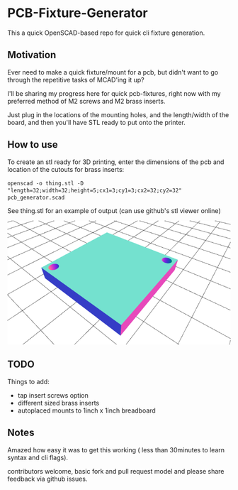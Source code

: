 # PCB-Fixture-Generator

This a quick OpenSCAD-based repo for quick cli fixture generation.

## Motivation

Ever need to make a quick fixture/mount for a pcb, but didn't want to go through the repetitive tasks of MCAD'ing it up?

I'll be sharing my progress here for quick pcb-fixtures, right now with my preferred method of M2 screws and M2 brass inserts.

Just plug in the locations of the mounting holes, and the length/width of the board, and then you'll have STL ready to put onto the printer.

## How to use

To create an stl ready for 3D printing, enter the dimensions of the pcb and location of the cutouts for brass inserts:

```
openscad -o thing.stl -D "length=32;width=32;height=5;cx1=3;cy1=3;cx2=32;cy2=32" pcb_generator.scad 
```

See thing.stl for an example of output (can use github's stl viewer online)

![Alt text](./thing.png?raw=true "Title")

## TODO

Things to add:

- tap insert screws option
- different sized brass inserts
- autoplaced mounts to 1inch x 1inch breadboard

## Notes

Amazed how easy it was to get this working ( less than 30minutes to learn syntax and cli flags).

contributors welcome, basic fork and pull request model and please share feedback via github issues.
